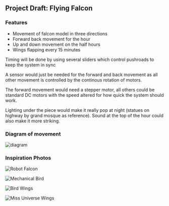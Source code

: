## Project Draft: Flying Falcon

### Features

* Movement of falcon model in three directions
* Forward back movement for the hour
* Up and down movement on the half hours
* Wings flapping every 15 minutes

Timing will be done by using several sliders which control pushroads to keep the system in sync

A sensor would just be needed for the forward and back movement as all other movement is controlled by the continous rotation of motors.

The forward movement would need a stepper motor, all others could be standard DC motors with the speed altered for how quick the system should work.

Lighting under the piece would make it really pop at night (statues on highway by grand mosque as reference). Sound at the top of the hour could also make it more striking.

### Diagram of movement

![diagram](https://drive.google.com/uc?export=view&id=1tl0uZoe9VqZQQVvsn9EUS-1SFsMVmHVK)

### Inspiration Photos


![Robot Falcon](https://assets.newatlas.com/dims4/default/973502b/2147483647/strip/true/crop/555x370+52+0/resize/1200x800!/quality/90/?url=http%3A%2F%2Fnewatlas-brightspot.s3.amazonaws.com%2Farchive%2Frobirds-7.png)

![Mechanical Bird](https://static.standard.co.uk/s3fs-public/thumbnails/image/2020/07/03/16/03-07-20-swift1.jpg?width=1200&auto=webp&quality=75)

![Bird Wings](https://i.ytimg.com/vi/2QWoAXX9FWI/maxresdefault.jpg)

![Miss Universe Wings](https://resize.indiatvnews.com/en/resize/newbucket/1200_-/2023/01/befunky-collageefdfg-1673624574.jpg)


